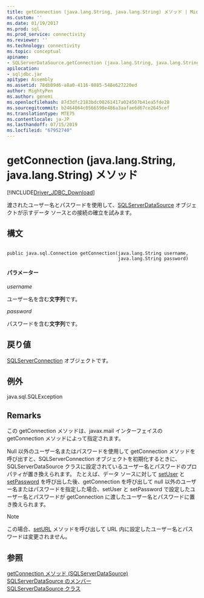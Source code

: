 ```yaml
---
title: getConnection (java.lang.String, java.lang.String) メソッド | Microsoft Docs
ms.custom: ''
ms.date: 01/19/2017
ms.prod: sql
ms.prod_service: connectivity
ms.reviewer: ''
ms.technology: connectivity
ms.topic: conceptual
apiname:
- SQLServerDataSource.getConnection (java.lang.String, java.lang.String)
apilocation:
- sqljdbc.jar
apitype: Assembly
ms.assetid: 78db89d6-a8a0-4116-8885-548e627220ed
author: MightyPen
ms.author: genemi
ms.openlocfilehash: 87d3dfc2183bdc00261417a024507b41ea5fde28
ms.sourcegitcommit: b2464064c0566590e486a3aafae6d67ce2645cef
ms.translationtype: MTE75
ms.contentlocale: ja-JP
ms.lasthandoff: 07/15/2019
ms.locfileid: "67952740"
---
```

# <a name="getconnection-method-javalangstring-javalangstring"></a>getConnection (java.lang.String, java.lang.String) メソッド
[!INCLUDE[Driver_JDBC_Download](../../../includes/driver_jdbc_download.md)]

  渡されたユーザー名とパスワードを使用して、[SQLServerDataSource](../../../connect/jdbc/reference/sqlserverdatasource-class.md) オブジェクトが示すデータ ソースとの接続の確立を試みます。  
  
## <a name="syntax"></a>構文  
  
```  
  
public java.sql.Connection getConnection(java.lang.String username,  
                                         java.lang.String password)  
```  
  
#### <a name="parameters"></a>パラメーター  
 *username*  
  
 ユーザー名を含む**文字列**です。  
  
 *password*  
  
 パスワードを含む**文字列**です。  
  
## <a name="return-value"></a>戻り値  
 [SQLServerConnection](../../../connect/jdbc/reference/sqlserverconnection-class.md) オブジェクトです。  
  
## <a name="exceptions"></a>例外  
 java.sql.SQLException  
  
## <a name="remarks"></a>Remarks  
 この getConnection メソッドは、javax.mail インターフェイスの getConnection メソッドによって指定されます。  
  
 Null 以外のユーザー名またはパスワードを使用して getConnection メソッドを呼び出すと、SQLServerConnection オブジェクトを初期化するときに、SQLServerDataSource クラスに設定されているユーザー名とパスワードのプロパティが置き換えられます。 たとえば、データ ソースに対して [setUser](../../../connect/jdbc/reference/setuser-method-sqlserverdatasource.md) と [setPassword](../../../connect/jdbc/reference/setpassword-method-sqlserverdatasource.md) を呼び出した後、getConnection を呼び出して null 以外のユーザー名またはパスワードを指定した場合、setUser と setPassword で設定したユーザー名とパスワードが getConnection に渡したユーザー名とパスワードに置き換えられます。  
  
> [!NOTE]  
>  この場合、[setURL](../../../connect/jdbc/reference/seturl-method-sqlserverdatasource.md) メソッドを呼び出して URL 内に設定したユーザー名とパスワードは変更されません。  
  
## <a name="see-also"></a>参照  
 [getConnection メソッド &#40;SQLServerDataSource&#41;](../../../connect/jdbc/reference/getconnection-method-sqlserverdatasource.md)   
 [SQLServerDataSource のメンバー](../../../connect/jdbc/reference/sqlserverdatasource-members.md)   
 [SQLServerDataSource クラス](../../../connect/jdbc/reference/sqlserverdatasource-class.md)  
  
  
